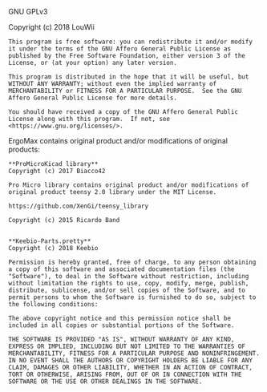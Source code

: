 GNU GPLv3

Copyright (c) 2018 LouWii

    This program is free software: you can redistribute it and/or modify it under the terms of the GNU Affero General Public License as published by the Free Software Foundation, either version 3 of the License, or (at your option) any later version.

    This program is distributed in the hope that it will be useful, but WITHOUT ANY WARRANTY; without even the implied warranty of MERCHANTABILITY or FITNESS FOR A PARTICULAR PURPOSE.  See the GNU Affero General Public License for more details.

    You should have received a copy of the GNU Affero General Public License along with this program.  If not, see <https://www.gnu.org/licenses/>.

ErgoMax contains original product and/or modifications of original products:

    **ProMicroKicad library**
    Copyright (c) 2017 Biacco42

    Pro Micro library contains original product and/or modifications of original product teensy 2.0 library under the MIT License.

    https://github.com/XenGi/teensy_library

    Copyright (c) 2015 Ricardo Band


    **Keebio-Parts.pretty**
	Copyright (c) 2018 Keebio
	
	Permission is hereby granted, free of charge, to any person obtaining a copy of this software and associated documentation files (the "Software"), to deal in the Software without restriction, including without limitation the rights to use, copy, modify, merge, publish, distribute, sublicense, and/or sell copies of the Software, and to permit persons to whom the Software is furnished to do so, subject to the following conditions:

    The above copyright notice and this permission notice shall be included in all copies or substantial portions of the Software.

    THE SOFTWARE IS PROVIDED "AS IS", WITHOUT WARRANTY OF ANY KIND, EXPRESS OR IMPLIED, INCLUDING BUT NOT LIMITED TO THE WARRANTIES OF MERCHANTABILITY, FITNESS FOR A PARTICULAR PURPOSE AND NONINFRINGEMENT. IN NO EVENT SHALL THE AUTHORS OR COPYRIGHT HOLDERS BE LIABLE FOR ANY CLAIM, DAMAGES OR OTHER LIABILITY, WHETHER IN AN ACTION OF CONTRACT, TORT OR OTHERWISE, ARISING FROM, OUT OF OR IN CONNECTION WITH THE SOFTWARE OR THE USE OR OTHER DEALINGS IN THE SOFTWARE.

